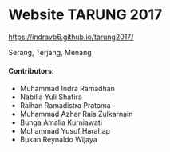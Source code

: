 # Website TARUNG 2017
https://indravb6.github.io/tarung2017/

Serang, Terjang, Menang

#### Contributors:

- Muhammad Indra Ramadhan
- Nabilla Yuli Shafira
- Raihan Ramadistra Pratama
- Muhammad Azhar Rais Zulkarnain
- Bunga Amalia Kurniawati
- Muhammad Yusuf Harahap
- Bukan Reynaldo Wijaya
